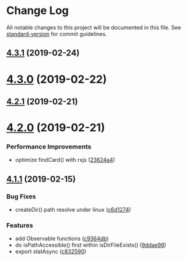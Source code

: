 # Change Log

All notable changes to this project will be documented in this file. See [standard-version](https://github.com/conventional-changelog/standard-version) for commit guidelines.

## [4.3.1](https://github.com/waitingsong/node-idcard-reader/compare/v4.3.0...v4.3.1) (2019-02-24)



<a name="4.3.0"></a>
# [4.3.0](https://github.com/waitingsong/node-idcard-reader/compare/v4.2.1...v4.3.0) (2019-02-22)



<a name="4.2.1"></a>
## [4.2.1](https://github.com/waitingsong/node-idcard-reader/compare/v4.2.0...v4.2.1) (2019-02-21)



<a name="4.2.0"></a>
# [4.2.0](https://github.com/waitingsong/node-idcard-reader/compare/v4.1.1...v4.2.0) (2019-02-21)


### Performance Improvements

* optimize findCard() with rxjs ([23624a4](https://github.com/waitingsong/node-idcard-reader/commit/23624a4))



<a name="4.1.1"></a>
## [4.1.1](https://github.com/waitingsong/node-idcard-reader/compare/v4.1.0...v4.1.1) (2019-02-15)


### Bug Fixes

* createDir() path resolve under linux ([c6d1274](https://github.com/waitingsong/node-idcard-reader/commit/c6d1274))


### Features

* add Observable functions ([c9364db](https://github.com/waitingsong/node-idcard-reader/commit/c9364db))
* do isPathAccessible() first within isDirFileExists() ([9ddae98](https://github.com/waitingsong/node-idcard-reader/commit/9ddae98))
* export statAsync ([c832590](https://github.com/waitingsong/node-idcard-reader/commit/c832590))
